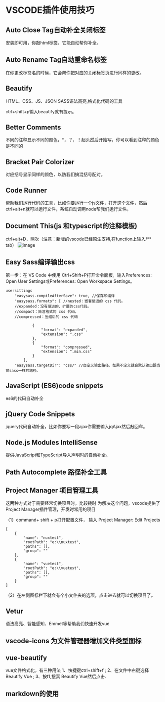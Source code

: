# VSCODE插件使用技巧

## Auto Close Tag自动补全关闭标签

安装即可用，你敲html标签，它能自动帮你补全。

## Auto Rename Tag自动重命名标签

在你更改标签名的时候，它会帮你把对应的关闭标签页进行同样的更改。

## Beautify

HTML、CSS、JS、JSON SASS语法高亮,格式化代码的工具

ctrl+shift+p输入beautify就有提示。

## Better Comments

不同的注释显示不同的颜色，*，？，！起头然后开始写，你可以看到注释的颜色是不同的

## Bracket Pair Colorizer

对应括号显示同样的颜色，以防我们搞混括号配对。

## Code Runner

帮助我们运行代码的工具，比如你要运行一个js文件，打开这个文件，然后ctrl+alt+n就可以运行文件，系统自动调用node帮我们运行文件。

## Document This(js 和typescript的注释模板)

ctrl+alt+D，两次（注意：新版的vscode已经原生支持,在function上输入/** tab）
![image](https://upload-images.jianshu.io/upload_images/6870630-c0d6f349947f4b52.gif?imageMogr2/auto-orient/strip)

## Easy Sass编译输出css

第一步：在 VS Code 中使用 Ctrl+Shift+P打开命令面板，输入Preferences: Open User Settings或Preferences: Open Workspace Settings。

```ccs
usersittings
    "easysass.compileAfterSave": true, //保存即编译
    "easysass.formats": [ //nested：嵌套缩进的 css 代码。
    //expanded：没有缩进的、扩展的css代码。
    //compact：简洁格式的 css 代码。
    //compressed：压缩后的 css 代码

            {
                "format": "expanded",
                "extension": ".css"
            },
            {
                "format": "compressed",
                "extension": ".min.css"
            }
        ],
    "easysass.targetDir": "css/" //自定义输出路径，如果不定义就会默认输出跟当前sass一样的路径。

```

## JavaScript (ES6)code snippets

es6的代码自动补全

## jQuery Code Snippets

jquery代码自动补全，比如你要写一段ajax你需要输入jqAjax然后敲回车。

## Node.js Modules IntelliSense

提供JavaScript和TypeScript导入声明时的自动补全。

## Path Autocomplete 路径补全工具



## Project Manager 项目管理工具

这两种方式对于需要经常切换项目时，比较耗时
为解决这个问题，vscode提供了Project Manager插件管理，开发时常用的项目

（1）command+ shift + p打开配置文件，
输入 Project Manager: Edit Projects

```
[
	{
		"name": "nuxtest",
		"rootPath": "e:\\nuxtest",
		"paths": [],
		"group": ""
	},
	{
		"name": "vuetest",
		"rootPath": "e:\\vuetest",
		"paths": [],
		"group": ""
	}
]

```

（2）在左侧图标栏下就会有个小文件夹的选项，点击进去就可以切换项目了。

## Vetur

语法高亮、智能感知、Emmet等帮助我们快速开发vue

## vscode-icons 为文件管理器增加文件类型图标

## vue-beautify

vue文件格式化，有三种用法
1、快捷键ctrl+shift+f ;
2、在文件中右键选择Beautify Vue ;
3、按f1,搜索 Beautify Vue然后点击.


## markdown的使用
